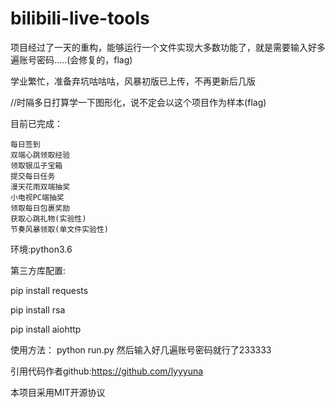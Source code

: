 # bilibili-live-tools

项目经过了一天的重构，能够运行一个文件实现大多数功能了，就是需要输入好多遍账号密码.....(会修复的，flag)

学业繁忙，准备弃坑咕咕咕，风暴初版已上传，不再更新后几版

//时隔多日打算学一下图形化，说不定会以这个项目作为样本(flag)

目前已完成：

    每日签到
    双端心跳领取经验
    领取银瓜子宝箱
    提交每日任务
    漫天花雨双端抽奖
    小电视PC端抽奖
    领取每日包裹奖励
    获取心跳礼物(实验性)
    节奏风暴领取(单文件实验性)

环境:python3.6

第三方库配置:

pip install requests


pip install rsa


pip install aiohttp



使用方法：
    python run.py
    然后输入好几遍账号密码就行了233333

引用代码作者github:https://github.com/lyyyuna

本项目采用MIT开源协议




